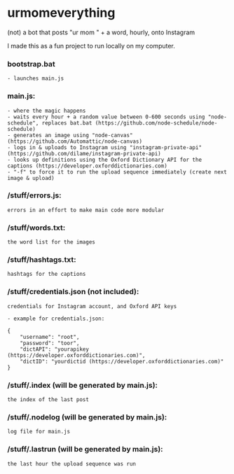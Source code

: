 # urmomeverything
(not) a bot that posts "ur mom " + a word, hourly, onto Instagram

I made this as a fun project to run locally on my computer.

### bootstrap.bat
	- launches main.js

### main.js:
	- where the magic happens
	- waits every hour + a random value between 0-600 seconds using "node-schedule", replaces bat.bat (https://github.com/node-schedule/node-schedule)
	- generates an image using "node-canvas" (https://github.com/Automattic/node-canvas)
	- logs in & uploads to Instagram using "instagram-private-api" (https://github.com/dilame/instagram-private-api)
	- looks up definitions using the Oxford Dictionary API for the captions (https://developer.oxforddictionaries.com)
	- "-f" to force it to run the upload sequence immediately (create next image & upload)

### /stuff/errors.js:
	errors in an effort to make main code more modular

### /stuff/words.txt:
	the word list for the images

### /stuff/hashtags.txt:
	hashtags for the captions

### /stuff/credentials.json (not included):
	credentials for Instagram account, and Oxford API keys

	- example for credentials.json:

	{
		"username": "root",
		"password": "toor",
		"dictAPI": "yourapikey (https://developer.oxforddictionaries.com)",
		"dictID": "yourdictid (https://developer.oxforddictionaries.com)"
	}

### /stuff/.index (will be generated by main.js):
	the index of the last post

### /stuff/.nodelog (will be generated by main.js):
	log file for main.js

### /stuff/.lastrun (will be generated by main.js):
	the last hour the upload sequence was run

